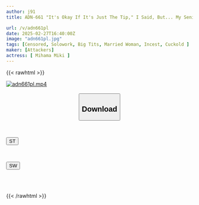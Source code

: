 ```yaml
---
author: j91
title: ADN-661 "It's Okay If It's Just The Tip," I Said, But... My Senile Father-in-law's Dick Felt So Good That I Climaxed The Moment He Inserted It. Miki Mihama

url: /v/adn661pl
date: 2025-02-27T16:40:00Z
image: "adn661pl.jpg"
tags: [Censored, Solowork, Big Tits, Married Woman, Incest, Cuckold	]
maker: [Attackers]
actress: [ Mihama Miki ]
---
```



{{< rawhtml >}}

<div class="video" data-videoid="orKYPlaxdpuvwo">
    <a href="javascript:;">
        <img src="/v/adn661pl/adn661pl.jpg" width="WIDTH" height="HEIGHT" alt="adn661pl.mp4" loading="lazy">
    </a>
</div>

<script type="text/javascript" src="https://j91.asia/asset/on-demand-st.js"></script>

<br>
  <link rel="stylesheet" href="https://j91.asia/asset/bs5.css">
  
  <center>
  <button class="btn btn-primary" type="button" data-bs-toggle="collapse" data-bs-target=".multi-collapse" aria-expanded="false" aria-controls="multiCollapseExample1 multiCollapseExample2"><h2>Download</h2></button></center>
</p>
<div class="row">
  <div class="col">
    <div class="collapse multi-collapse" id="multiCollapseExample1">
      <div class="card card-body">
	      	      <br>
<div class="buttons">  
<p><a href="/v/adn661pl/st.html" target="_blank"><button class="btn-hover color-3"><i class="fa fa-download"></i> ST</button></a></p></div>
    </div>
  </div>
</div>
  <div class="col">
    <div class="collapse multi-collapse" id="multiCollapseExample2">
      <div class="card card-body">
	      <br>
<div class="buttons">
<p><a href="/v/adn661pl/sw.html" target="_blank"><button class="btn-hover color-2"><i class="fa fa-download"></i> SW</button></a></p></div>
<br><br>
      </div>
    </div>
  </div>
</div>

{{< /rawhtml >}}